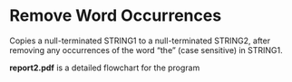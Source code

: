 # Remove Word Occurrences

Copies a null-terminated STRING1 to a null-terminated STRING2, after removing any occurrences of the word “the” (case sensitive) in STRING1.

**report2.pdf** is a detailed flowchart for the program
